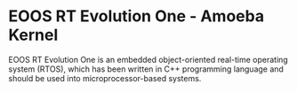 # EOOS RT Evolution One - Amoeba Kernel
EOOS RT Evolution One is an embedded object-oriented real-time operating system (RTOS), which has been written in C++ programming language and should be used into microprocessor-based systems.
